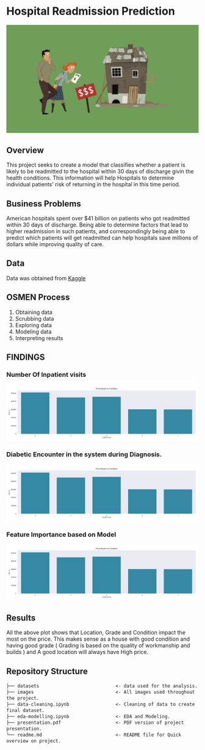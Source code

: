 
# Hospital Readmission Prediction
![Realtor Logo](https://github.com/avithekkc/P2-King-County-Housing-Price-Prediction/blob/main/images/header.jpeg?raw=true)
## Overview
This project seeks to create a model that classifies whether a patient is likely to be readmitted to the hospital within 30 days of discharge givin the health conditions. This information will help Hospitals to determine individual patients' risk of returning in the hospital in this time period.


## Business Problems
American hospitals spent over $41 billion on patients who got readmitted within 30 days of discharge. Being able to determine factors that lead to higher readmission in such patients, and correspondingly being able to predict which patients will get readmitted can help hospitals save millions of dollars while improving quality of care.

## Data
Data was obtained from [Kaggle ](https://www.kaggle.com/brandao/diabetes)

## OSMEN Process

 1. Obtaining data
 2. Scrubbing data
 3. Exploring data
 4. Modeling data
 5. Interpreting results

## FINDINGS
### Number Of Inpatient visits
![Condition Vs Price](https://github.com/avithekkc/P2-King-County-Housing-Price-Prediction/blob/main/images/condition_price.jpg?raw=true)
### Diabetic Encounter in the system during Diagnosis.
![Condition Vs Price](https://github.com/avithekkc/P2-King-County-Housing-Price-Prediction/blob/main/images/condition_price.jpg?raw=true)
### Feature Importance based on Model
![Condition Vs Price](https://github.com/avithekkc/P2-King-County-Housing-Price-Prediction/blob/main/images/condition_price.jpg?raw=true)

##  Results
All the above plot shows that Location, Grade and Condition impact the most on the price. This makes sense as a house with good condition and having good grade ( Grading is based on the quality of workmanship and builds ) and A good location will always have High price.


##   Repository Structure
```
├── datasets                            <- data used for the analysis.
├── images                              <- All images used throughout the project.
├── data-cleaning.ipynb                 <- Cleaning of data to create final dataset.
├── eda-modelling.ipynb                 <- EDA and Modeling.
├── presentation.pdf                    <- PDF version of project presentation.
└── readme.md                           <- README file for Quick overview on project.
```
